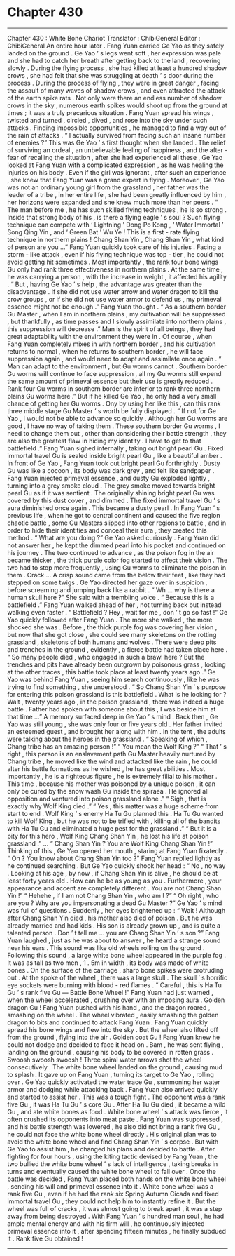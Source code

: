 
# Chapter 430


---

Chapter 430 : White Bone Chariot
Translator :
ChibiGeneral
Editor :
ChibiGeneral
An entire hour later .
Fang Yuan carried Ge Yao as they safely landed on the ground .
Ge Yao ’ s legs went soft , her expression was pale and she had to catch her breath after getting back to the land , recovering slowly .
During the flying process , she had killed at least a hundred shadow crows , she had felt that she was struggling at death ’ s door during the process .
During the process of flying , they were in great danger , facing the assault of many waves of shadow crows , and even attracted the attack of the earth spike rats .
Not only were there an endless number of shadow crows in the sky , numerous earth spikes would shoot up from the ground at times ; it was a truly precarious situation .
Fang Yuan spread his wings , twisted and turned , circled , dived , and rose into the sky under such attacks . Finding impossible opportunities , he managed to find a way out of the rain of attacks .
“ I actually survived from facing such an insane number of enemies ?” This was Ge Yao ’ s first thought when she landed .
The relief of surviving an ordeal , an unbelievable feeling of happiness , and the after - fear of recalling the situation , after she had experienced all these , Ge Yao looked at Fang Yuan with a complicated expression , as he was healing the injuries on his body .
Even if the girl was ignorant , after such an experience , she knew that Fang Yuan was a grand expert in flying .
Moreover , Ge Yao was not an ordinary young girl from the grassland , her father was the leader of a tribe , in her entire life , she had been greatly influenced by him , her horizons were expanded and she knew much more than her peers .
“ The man before me , he has such skilled flying techniques , he is so strong . Inside that strong body of his , is there a flying eagle ’ s soul ? Such flying technique can compete with ‘ Lightning ’ Dong Po Kong , ‘ Water Immortal ’ Song Qing Yin , and ‘ Green Bat ’ Wu Ye ! This is a first - rate flying technique in northern plains ! Chang Shan Yin , Chang Shan Yin , what kind of person are you …”
Fang Yuan quickly took care of his injuries .
Facing a storm - like attack , even if his flying technique was top - tier , he could not avoid getting hit sometimes .
Most importantly , the rank four bone wings Gu only had rank three effectiveness in northern plains . At the same time , he was carrying a person , with the increase in weight , it affected his agility .
“ But , having Ge Yao ’ s help , the advantage was greater than the disadvantage . If she did not use water arrow and water dragon to kill the crow groups , or if she did not use water armor to defend us , my primeval essence might not be enough .” Fang Yuan thought .
“ As a southern border Gu Master , when I am in northern plains , my cultivation will be suppressed , but thankfully , as time passes and I slowly assimilate into northern plains , this suppression will decrease .”
Man is the spirit of all beings , they had great adaptability with the environment they were in .
Of course , when Fang Yuan completely mixes in with northern border , and his cultivation returns to normal , when he returns to southern border , he will face suppression again , and would need to adapt and assimilate once again .
“ Man can adapt to the environment , but Gu worms cannot . Southern border Gu worms will continue to face suppression , all my Gu worms still expend the same amount of primeval essence but their use is greatly reduced . Rank four Gu worms in southern border are inferior to rank three northern plains Gu worms here .”
But if he killed Ge Yao , he only had a very small chance of getting her Gu worms .
Ony by using her like this , can this rank three middle stage Gu Master ’ s worth be fully displayed .
“ If not for Ge Yao , I would not be able to advance so quickly . Although her Gu worms are good , I have no way of taking them . These southern border Gu worms , I need to change them out , other than considering their battle strength , they are also the greatest flaw in hiding my identity . I have to get to that battlefield .”
Fang Yuan sighed internally , taking out bright pearl Gu .
Fixed immortal travel Gu is sealed inside bright pearl Gu , like a beautiful amber .
In front of Ge Yao , Fang Yuan took out bright pearl Gu forthrightly .
Dusty Gu was like a cocoon , its body was dark grey , and felt like sandpaper . Fang Yuan injected primeval essence , and dusty Gu exploded lightly , turning into a grey smoke cloud .
The grey smoke moved towards bright pearl Gu as if it was sentient .
The originally shining bright pearl Gu was covered by this dust cover , and dimmed . The fixed immortal travel Gu ’ s aura diminished once again .
This became a dusty pearl .
In Fang Yuan ’ s previous life , when he got to central continent and caused the five region chaotic battle , some Gu Masters slipped into other regions to battle , and in order to hide their identities and conceal their aura , they created this method .
“ What are you doing ?” Ge Yao asked curiously .
Fang Yuan did not answer her , he kept the dimmed pearl into his pocket and continued on his journey .
The two continued to advance , as the poison fog in the air became thicker , the thick purple color fog started to affect their vision .
The two had to stop more frequently , using Gu worms to eliminate the poison in them .
Crack …
A crisp sound came from the below their feet , like they had stepped on some twigs .
Ge Yao directed her gaze over in suspicion , before screaming and jumping back like a rabbit .
“ Wh … why is there a human skull here ?” She said with a trembling voice .
“ Because this is a battlefield .” Fang Yuan walked ahead of her , not turning back but instead walking even faster .
“ Battlefield ? Hey , wait for me , don ’ t go so fast !” Ge Yao quickly followed after Fang Yuan .
The more she walked , the more shocked she was .
Before , the thick purple fog was covering her vision , but now that she got close , she could see many skeletons on the rotting grassland , skeletons of both humans and wolves .
There were deep pits and trenches in the ground , evidently , a fierce battle had taken place here .
“ So many people died , who engaged in such a brawl here ? But the trenches and pits have already been outgrown by poisonous grass , looking at the other traces , this battle took place at least twenty years ago .”
Ge Yao was behind Fang Yuan , seeing him search continuously , like he was trying to find something , she understood .
“ So Chang Shan Yin ’ s purpose for entering this poison grassland is this battlefield . What is he looking for ? Wait , twenty years ago , in the poison grassland , there was indeed a huge battle . Father had spoken with someone about this , I was beside him at that time …”
A memory surfaced deep in Ge Yao ’ s mind .
Back then , Ge Yao was still young , she was only four or five years old . Her father invited an esteemed guest , and brought her along with him .
In the tent , the adults were talking about the heroes in the grassland .
“ Speaking of which , Chang tribe has an amazing person !”
“ You mean the Wolf King ?”
“ That ’ s right , this person is an enslavement path Gu Master heavily nurtured by Chang tribe , he moved like the wind and attacked like the rain , he could alter his battle formations as he wished , he has great abilities . Most importantly , he is a righteous figure , he is extremely filial to his mother . This time , because his mother was poisoned by a unique poison , it can only be cured by the snow wash Gu inside the spiraea . He ignored all opposition and ventured into poison grassland alone .”
“ Sigh , that is exactly why Wolf King died .”
“ Yes , this matter was a huge scheme from start to end . Wolf King ’ s enemy Ha Tu Gu planned this . Ha Tu Gu wanted to kill Wolf King , but he was not to be trifled with , killing all of the bandits with Ha Tu Gu and eliminated a huge pest for the grassland .”
“ But it is a pity for this hero , Wolf King Chang Shan Yin , he lost his life at poison grassland .”
…
“ Chang Shan Yin ? You are Wolf King Chang Shan Yin !” Thinking of this , Ge Yao opened her mouth , staring at Fang Yuan fixatedly .
“ Oh ? You know about Chang Shan Yin too ?” Fang Yuan replied lightly as he continued searching .
But Ge Yao quickly shook her head : “ No , no way . Looking at his age , by now , if Chang Shan Yin is alive , he should be at least forty years old . How can he be as young as you . Furthermore , your appearance and accent are completely different . You are not Chang Shan Yin !”
“ Hehehe , if I am not Chang Shan Yin , who am I ?”
“ Oh right , who are you ? Why are you impersonating a dead Gu Master ?” Ge Yao ’ s mind was full of questions .
Suddenly , her eyes brightened up : “ Wait ! Although after Chang Shan Yin died , his mother also died of poison . But he was already married and had kids . His son is already grown up , and is quite a talented person . Don ’ t tell me … you are Chang Shan Yin ’ s son ?”
Fang Yuan laughed , just as he was about to answer , he heard a strange sound near his ears .
This sound was like old wheels rolling on the ground .
Following this sound , a large white bone wheel appeared in the purple fog .
It was as tall as two men , 1 . 5m in width , its body was made of white bones . On the surface of the carriage , sharp bone spikes were protruding out . At the spoke of the wheel , there was a large skull . The skull ’ s horrific eye sockets were burning with blood - red flames .
“ Careful , this is Ha Tu Gu ’ s rank five Gu — Battle Bone Wheel !”
Fang Yuan had just warned , when the wheel accelerated , crushing over with an imposing aura .
Golden dragon Gu !
Fang Yuan pushed with his hand , and the dragon roared , smashing on the wheel .
The wheel vibrated , easily smashing the golden dragon to bits and continued to attack Fang Yuan .
Fang Yuan quickly spread his bone wings and flew into the sky .
But the wheel also lifted off from the ground , flying into the air .
Golden coat Gu !
Fang Yuan knew he could not dodge and decided to face it head on .
Bam , he was sent flying , landing on the ground , causing his body to be covered in rotten grass .
Swoosh swoosh swoosh !
Three spiral water arrows shot the wheel consecutively .
The white bone wheel landed on the ground , causing mud to splash . It gave up on Fang Yuan , turning its target to Ge Yao , rolling over .
Ge Yao quickly activated the water trace Gu , summoning her water armor and dodging while attacking back .
Fang Yuan also arrived quickly and started to assist her .
This was a tough fight .
The opponent was a rank five Gu , it was Ha Tu Gu ’ s core Gu . After Ha Tu Gu died , it became a wild Gu , and ate white bones as food .
White bone wheel ’ s attack was fierce , it often crushed its opponents into meat paste .
Fang Yuan was suppressed , and his battle strength was lowered , he also did not bring a rank five Gu , he could not face the white bone wheel directly .
His original plan was to avoid the white bone wheel and find Chang Shan Yin ’ s corpse .
But with Ge Yao to assist him , he changed his plans and decided to battle .
After fighting for four hours , using the kiting tactic devised by Fang Yuan , the two bullied the white bone wheel ’ s lack of intelligence , taking breaks in turns and eventually caused the white bone wheel to fall over .
Once the battle was decided , Fang Yuan placed both hands on the white bone wheel , sending his will and primeval essence into it .
White bone wheel was a rank five Gu , even if he had the rank six Spring Autumn Cicada and fixed immortal travel Gu , they could not help him to instantly refine it .
But the wheel was full of cracks , it was almost going to break apart , it was a step away from being destroyed . With Fang Yuan ’ s hundred man soul , he had ample mental energy and with his firm will , he continuously injected primeval essence into it , after spending fifteen minutes , he finally subdued it .
Rank five Gu obtained !

---

